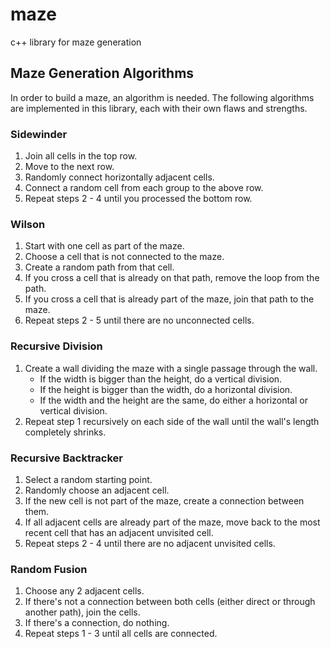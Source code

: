 # maze

c++ library for maze generation

## Maze Generation Algorithms

In order to build a maze, an algorithm is needed. The following algorithms are implemented in this library, each with their own flaws and strengths.

### Sidewinder

 1. Join all cells in the top row.
 2. Move to the next row.
 3. Randomly connect horizontally adjacent cells.
 4. Connect a random cell from each group to the above row.
 5. Repeat steps 2 - 4 until you processed the bottom row.

### Wilson

 1. Start with one cell as part of the maze.
 2. Choose a cell that is not connected to the maze.
 3. Create a random path from that cell.
 4. If you cross a cell that is already on that path, remove the loop from the path.
 5. If you cross a cell that is already part of the maze, join that path to the maze.
 6. Repeat steps 2 - 5 until there are no unconnected cells.

### Recursive Division

 1. Create a wall dividing the maze with a single passage through the wall.
	 - If the width is bigger than the height, do a vertical division.
	 - If the height is bigger than the width, do a horizontal division.
	 - If the width and the height are the same, do either a horizontal or vertical division.
 2. Repeat step 1 recursively on each side of the wall until the wall's length completely shrinks.

### Recursive Backtracker

1. Select a random starting point.
2. Randomly choose an adjacent cell.
3. If the new cell is not part of the maze, create a connection between them.
4. If all adjacent cells are already part of the maze, move back to the most recent cell that has an adjacent unvisited cell.
5. Repeat steps 2 - 4 until there are no adjacent unvisited cells.

### Random Fusion

 1. Choose any 2 adjacent cells.
 2. If there's not a connection between both cells (either direct or through another path), join the cells.
 3. If there's a connection, do nothing.
 4. Repeat steps 1 - 3 until all cells are connected.
